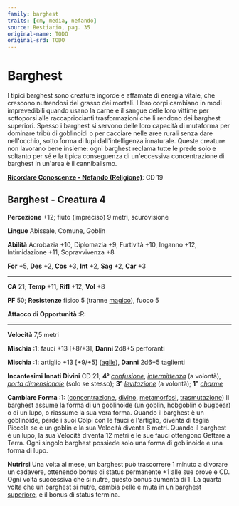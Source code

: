 ```yaml
---
family: barghest
traits: [cm, media, nefando]
source: Bestiario, pag. 35
original-name: TODO
original-srd: TODO
---
```


# Barghest

I tipici barghest sono creature ingorde e affamate di energia vitale, che
crescono nutrendosi del grasso dei mortali. I loro corpi cambiano in modi
imprevedibili quando usano la carne e il sangue delle loro vittime per
sottoporsi alle raccapriccianti trasformazioni che li rendono dei barghest
superiori. Spesso i barghest si servono delle loro capacità di mutaforma per
dominare tribù di goblinoidi o per cacciare nelle aree rurali senza dare
nell'occhio, sotto forma di lupi dall'intelligenza innaturale. Queste creature
non lavorano bene insieme: ogni barghest reclama tutte le prede solo e soltanto
per sé e la tipica conseguenza di un'eccessiva concentrazione di barghest in
un'area è il cannibalismo.

**[Ricordare Conoscenze - Nefando (Religione)](/azioni/abilita/ricordare-conoscenze)**:
CD 19

## Barghest - Creatura 4

**Percezione** +12; fiuto (impreciso) 9 metri, scurovisione

**Lingue** Abissale, Comune, Goblin

**Abilità** Acrobazia +10, Diplomazia +9, Furtività +10, Inganno +12,
Intimidazione +11, Sopravvivenza +8

**For** +5, **Des** +2, **Cos** +3, **Int** +2, **Sag** +2, **Car** +3

---

**CA** 21; **Temp** +11, **Rifl** +12, **Vol** +8

**PF** 50; **Resistenze** fisico 5 (tranne [magico](/tratti/magico)), fuoco 5

**Attacco di Opportunità** :R:

---

**Velocità** 7,5 metri

**Mischia** :1: fauci +13 \[+8/+3], **Danni** 2d8+5 perforanti

**Mischia** :1: artiglio +13 \[+9/+5] ([agile](/tratti/agile)), **Danni** 2d6+5
taglienti

**Incantesimi Innati Divini** CD 21; **4°**
_[confusione](/incantesimi/confusione)_,
_[intermittenza](/incantesimi/intermittenza)_ (a volontà),
_[porta dimensionale](/incantesimi/porta-dimensionale)_ (solo se stesso); **3°**
_[levitazione](/incantesimi/levitazione)_ (a volontà); **1°**
_[charme](/incantesimi/charme)_

**Cambiare Forma** :1: ([concentrazione](/tratti/concentrazione),
[divino](/tratti/divino), [metamorfosi](/tratti/metamorfosi),
[trasmutazione](/tratti/trasmutazione)) Il barghest assume la forma di un
goblinoide (un goblin, hobgoblin o bugbear) o di un lupo, o riassume la sua vera
forma. Quando il barghest è un goblinoide, perde i suoi Colpi con le fauci e
l'artiglio, diventa di taglia Piccola se è un goblin e la sua Velocità diventa 6
metri. Quando il barghest è un lupo, la sua Velocità diventa 12 metri e le sue
fauci ottengono Gettare a Terra. Ogni singolo barghest possiede solo una forma
di goblinoide e una forma di lupo.

**Nutrirsi** Una volta al mese, un barghest può trascorrere 1 minuto a divorare
un cadavere, ottenendo bonus di status permanente +1 alle sue prove e CD. Ogni
volta successiva che si nutre, questo bonus aumenta di 1. La quarta volta che un
barghest si nutre, cambia pelle e muta in un
[barghest superiore](/creature/barghest-superiore), e il bonus di status
termina.

